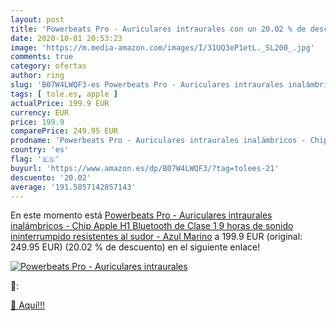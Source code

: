 ```yaml
---
layout: post
title: 'Powerbeats Pro - Auriculares intraurales con un 20.02 % de descuento'
date: 2020-10-01 20:53:23
image: 'https://m.media-amazon.com/images/I/31UQ3eP1etL._SL200_.jpg'
comments: true
category: ofertas
author: ring
slug: 'B07W4LWQF3-es Powerbeats Pro - Auriculares intraurales inalámbricos -...'
tags: [ tole.es, apple ]
actualPrice: 199.9 EUR
currency: EUR
price: 199.9
comparePrice: 249.95 EUR
prodname: 'Powerbeats Pro - Auriculares intraurales inalámbricos - Chip Apple H1  Bluetooth de Clase 1  9 horas de sonido ininterrumpido  resistentes al sudor - Azul Marino'
country: 'es'
flag: '🇪🇸'
buyurl: 'https://www.amazon.es/dp/B07W4LWQF3/?tag=tolees-21'
descuento: '20.02'
average: '191.5857142857143'
---
```


En este momento está [Powerbeats Pro - Auriculares intraurales inalámbricos - Chip Apple H1  Bluetooth de Clase 1  9 horas de sonido ininterrumpido  resistentes al sudor - Azul Marino](https://www.amazon.es/dp/B07W4LWQF3/?tag=tolees-21) a 199.9 EUR (original: 249.95 EUR) (20.02 %  de descuento) en el siguiente enlace!

[![Powerbeats Pro - Auriculares intraurales](https://m.media-amazon.com/images/I/31UQ3eP1etL._SL200_.jpg)](https://www.amazon.es/dp/B07W4LWQF3/?tag=tolees-21)

🔎:


[🛒 Aquí!!!](https://www.amazon.es/dp/B07W4LWQF3/?tag=tolees-21)
